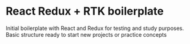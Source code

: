 # React Redux + RTK boilerplate

Initial boilerplate with React and Redux for testing and study purposes. Basic structure ready to start new projects or practice concepts
